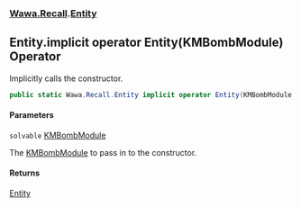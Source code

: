 ### [Wawa.Recall](Wawa.Recall.md 'Wawa.Recall').[Entity](Entity.md 'Wawa.Recall.Entity')

## Entity.implicit operator Entity(KMBombModule) Operator

Implicitly calls the constructor.

```csharp
public static Wawa.Recall.Entity implicit operator Entity(KMBombModule solvable);
```
#### Parameters

<a name='Wawa.Recall.Entity.op_ImplicitWawa.Recall.Entity(KMBombModule).solvable'></a>

`solvable` [KMBombModule](https://docs.microsoft.com/en-us/dotnet/api/KMBombModule 'KMBombModule')

The [KMBombModule](https://docs.microsoft.com/en-us/dotnet/api/KMBombModule 'KMBombModule') to pass in to the constructor.

#### Returns
[Entity](Entity.md 'Wawa.Recall.Entity')